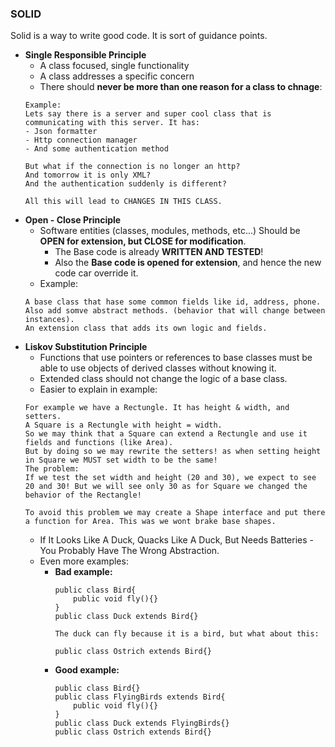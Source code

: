 ### SOLID
Solid is a way to write good code. It is sort of guidance points.
- **Single Responsible Principle** 
    - A class focused, single functionality
    - A class addresses a specific concern
    - There should **never be more than one reason for a class to chnage**:
    ```
    Example:
    Lets say there is a server and super cool class that is communicating with this server. It has:
    - Json formatter
    - Http connection manager
    - And some authentication method

    But what if the connection is no longer an http?
    And tomorrow it is only XML?
    And the authentication suddenly is different?

    All this will lead to CHANGES IN THIS CLASS.
    ```
- **Open - Close Principle**
    - Software entities (classes, modules, methods, etc...) Should be **OPEN for extension, but CLOSE for modification**.
        - The Base code is already **WRITTEN AND TESTED**!
        - Also the **Base code is opened for extension**, and hence the new code car override it.
    - Example:
    ```
    A base class that hase some common fields like id, address, phone.
    Also add somve abstract methods. (behavior that will change between instances).
    An extension class that adds its own logic and fields.
    ```
- **Liskov Substitution Principle**
    - Functions that use pointers or references to base classes must be able to use objects of derived classes without knowing it.
    - Extended class should not change the logic of a base class. 
    - Easier to explain in example:
    ```
    For example we have a Rectungle. It has height & width, and setters.
    A Square is a Rectungle with height = width.
    So we may think that a Square can extend a Rectungle and use it fields and functions (like Area).
    But by doing so we may rewrite the setters! as when setting height in Square we MUST set width to be the same!
    The problem: 
    If we test the set width and height (20 and 30), we expect to see 20 and 30! But we will see only 30 as for Square we changed the behavior of the Rectangle!

    To avoid this problem we may create a Shape interface and put there a function for Area. This was we wont brake base shapes.
    ```
    - If It Looks Like A Duck, Quacks Like A Duck, But Needs Batteries - You Probably Have The Wrong Abstraction.
    - Even more examples:
        - **Bad example:**
            ```
            public class Bird{
                public void fly(){}
            }
            public class Duck extends Bird{}
    
            The duck can fly because it is a bird, but what about this:

            public class Ostrich extends Bird{}
            ```
        - **Good example:**
            ```
            public class Bird{}
            public class FlyingBirds extends Bird{
                public void fly(){}
            }
            public class Duck extends FlyingBirds{}
            public class Ostrich extends Bird{} 
            ```